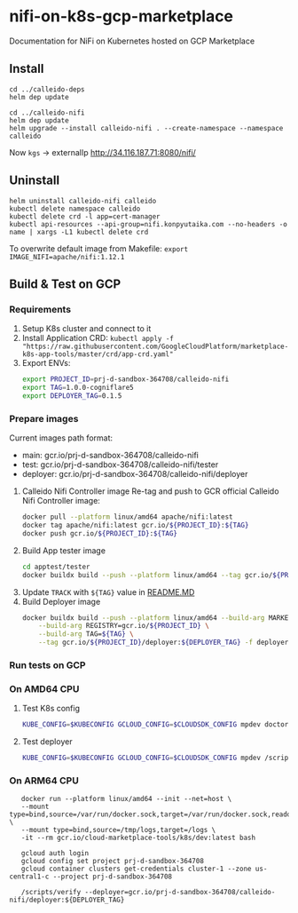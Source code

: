 # nifi-on-k8s-gcp-marketplace
Documentation for NiFi on Kubernetes hosted on GCP Marketplace


## Install
```shell
cd ../calleido-deps
helm dep update

cd ../calleido-nifi
helm dep update
helm upgrade --install calleido-nifi . --create-namespace --namespace calleido
```

Now `kgs` -> externalIp
http://34.116.187.71:8080/nifi/

## Uninstall

```shell
helm uninstall calleido-nifi calleido
kubectl delete namespace calleido
kubectl delete crd -l app=cert-manager
kubectl api-resources --api-group=nifi.konpyutaika.com --no-headers -o name | xargs -L1 kubectl delete crd
```
To overwrite default image from Makefile: `export IMAGE_NIFI=apache/nifi:1.12.1`

## Build & Test on GCP

### Requirements
1. Setup K8s cluster and connect to it
2. Install Application CRD: `kubectl apply -f "https://raw.githubusercontent.com/GoogleCloudPlatform/marketplace-k8s-app-tools/master/crd/app-crd.yaml"`
3. Export ENVs:
    ```bash
    export PROJECT_ID=prj-d-sandbox-364708/calleido-nifi
    export TAG=1.0.0-cogniflare5
    export DEPLOYER_TAG=0.1.5
    ```

### Prepare images

Current images path format:
- main: gcr.io/prj-d-sandbox-364708/calleido-nifi
- test: gcr.io/prj-d-sandbox-364708/calleido-nifi/tester
- deployer: gcr.io/prj-d-sandbox-364708/calleido-nifi/deployer

1. Calleido Nifi Controller image
   Re-tag and push to GCR official Calleido Nifi Controller image:
    ```bash
    docker pull --platform linux/amd64 apache/nifi:latest
    docker tag apache/nifi:latest gcr.io/${PROJECT_ID}:${TAG}
    docker push gcr.io/${PROJECT_ID}:${TAG}
    ```
2. Build App tester image
    ```bash
    cd apptest/tester
    docker buildx build --push --platform linux/amd64 --tag gcr.io/${PROJECT_ID}/tester:${TAG} .
    ```
3. Update `TRACK` with `${TAG}` value in [README.MD](Makefile)
4. Build Deployer image
    ```bash
    docker buildx build --push --platform linux/amd64 --build-arg MARKETPLACE_TOOLS_TAG=latest \
        --build-arg REGISTRY=gcr.io/${PROJECT_ID} \
        --build-arg TAG=${TAG} \
        --tag gcr.io/${PROJECT_ID}/deployer:${DEPLOYER_TAG} -f deployer/Dockerfile .
    ```

### Run tests on GCP

### On AMD64 CPU
1. Test K8s config
    ```bash
    KUBE_CONFIG=$KUBECONFIG GCLOUD_CONFIG=$CLOUDSDK_CONFIG mpdev doctor
    ```
2. Test deployer
    ```bash
    KUBE_CONFIG=$KUBECONFIG GCLOUD_CONFIG=$CLOUDSDK_CONFIG mpdev /scripts/verify --deployer=gcr.io/${PROJECT_ID}/deployer:${DEPLOYER_TAG}
    ```

### On ARM64 CPU
```shell
   docker run --platform linux/amd64 --init --net=host \
   --mount type=bind,source=/var/run/docker.sock,target=/var/run/docker.sock,readonly \
   --mount type=bind,source=/tmp/logs,target=/logs \
   -it --rm gcr.io/cloud-marketplace-tools/k8s/dev:latest bash
   
   gcloud auth login
   gcloud config set project prj-d-sandbox-364708
   gcloud container clusters get-credentials cluster-1 --zone us-central1-c --project prj-d-sandbox-364708
   
   /scripts/verify --deployer=gcr.io/prj-d-sandbox-364708/calleido-nifi/deployer:${DEPLOYER_TAG}
```







